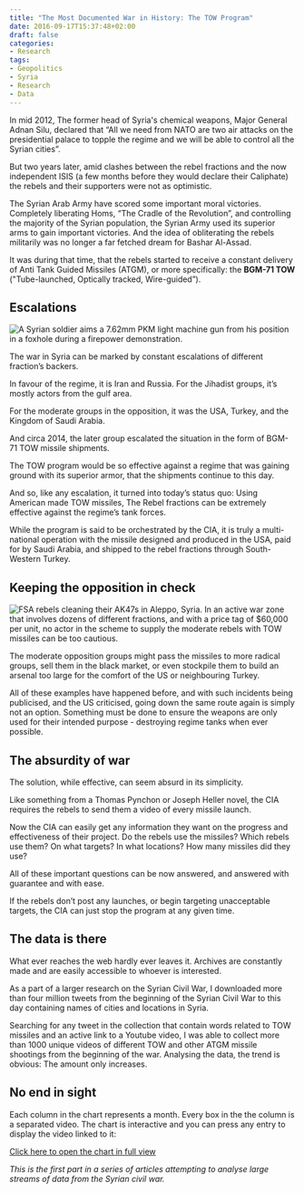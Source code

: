 ```yaml
---
title: "The Most Documented War in History: The TOW Program"
date: 2016-09-17T15:37:48+02:00
draft: false
categories:
- Research
tags:
- Geopolitics
- Syria
- Research
- Data
---
```


In mid 2012, The former head of Syria's chemical weapons, Major General Adnan Silu, declared that “All we need from NATO are two air attacks on the presidential palace to topple the regime and we will be able to control all the Syrian cities”.

But two years later, amid clashes between the rebel fractions and the now independent ISIS (a few months before they would declare their Caliphate) the rebels and their supporters were not as optimistic.

The Syrian Arab Army have scored some important moral victories. Completely liberating Homs, “The Cradle of the Revolution”, and controlling the majority of the Syrian population, the Syrian Army used its superior arms to gain important victories. And the idea of obliterating the rebels militarily was no longer a far fetched dream for Bashar Al-Assad.

It was during that time, that the rebels started to receive a constant delivery of Anti Tank Guided Missiles (ATGM), or more specifically: the **BGM-71 TOW** ("Tube-launched, Optically tracked, Wire-guided”). 

## Escalations 

![A Syrian soldier aims a 7.62mm PKM light machine gun from his position in a foxhole during a firepower demonstration.](https://upload.wikimedia.org/wikipedia/commons/thumb/3/31/Syrian_soldier_with_a_machine_gun.JPEG/800px-Syrian_soldier_with_a_machine_gun.JPEG)

The war in Syria can be marked by constant escalations of different fraction’s backers.

In favour of the regime, it is Iran and Russia. For the Jihadist groups, it’s mostly actors from the gulf area.   
  
For the moderate groups in the opposition, it was the USA, Turkey, and the Kingdom of Saudi Arabia.    
  
And circa 2014, the later group escalated the situation in the form of BGM-71 TOW missile shipments.  

The TOW program would be so effective against a regime that was gaining ground with its superior armor, that the shipments continue to this day. 

And so, like any escalation, it turned into today’s status quo: Using American made TOW missiles, The Rebel fractions can be extremely effective against the regime’s tank forces.

While the program is said to be orchestrated by the CIA, it is truly a multi-national operation with the missile designed and produced in the USA, paid for by Saudi Arabia, and shipped to the rebel fractions through South-Western Turkey.
  
## Keeping the opposition in check

![FSA rebels cleaning their AK47s in Aleppo, Syria.](https://upload.wikimedia.org/wikipedia/commons/thumb/3/3a/FSA_rebels_cleaning_their_AK47s.jpg/800px-FSA_rebels_cleaning_their_AK47s.jpg)
In an active war zone that involves dozens of different fractions, and with a price tag of $60,000 per unit, no actor in the scheme to supply the moderate rebels with TOW missiles can be too cautious.
  
The moderate opposition groups might pass the missiles to more radical groups, sell them in the black market, or even stockpile them to build an arsenal too large for the comfort of the US or neighbouring Turkey.

All of these examples have happened before, and with such incidents being publicised, and the US criticised, going down the same route again is simply not an option. Something must be done to ensure the weapons are only used for their intended purpose - destroying regime tanks when ever possible.

## The absurdity of war

The solution, while effective, can seem absurd in its simplicity. 

Like something from a Thomas Pynchon or Joseph Heller novel, the CIA requires the rebels to send them a video of every missile launch.

Now the CIA can easily get any information they want on the progress and effectiveness of their project. Do the rebels use the missiles? Which rebels use them? On what targets? In what locations? How many missiles did they use? 

All of these important questions can be now answered, and answered with guarantee and with ease.

If the rebels don’t post any launches, or begin targeting unacceptable targets, the CIA can just stop the program at any given time.


## The data is there

What ever reaches the web hardly ever leaves it. Archives are constantly made and are easily accessible to whoever is interested.

As a part of a larger research on the Syrian Civil War, I downloaded more than four million tweets from the beginning of the Syrian Civil War to this day containing names of cities and locations in Syria.     
  
Searching for any tweet in the collection that contain words related to TOW missiles and an active link to a Youtube video, I was able to collect more than 1000 unique videos of different TOW and other ATGM missile shootings from the beginning of the war. Analysing the data, the trend is obvious: The amount only increases. 


## No end in sight

Each column in the chart represents a month. Every box in the the column is a separated video. The chart is interactive and you can press any entry to display the video linked to it:

[Click here to open the chart in full view][4]

*This is the first part in a series of articles attempting to analyse large streams of data from the Syrian civil war.* 
  

[4]:	https://public.dzautner.com/towchart/